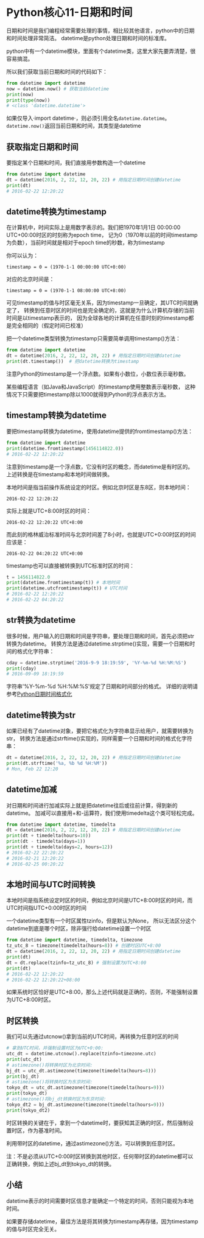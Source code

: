 # Python核心11-日期和时间

日期和时间是我们编程经常需要处理的事情，相比较其他语言，python中的日期和时间处理非常简洁。
datetime是python处理日期和时间的标准库。

python中有一个datetime模块，里面有个datetime类，这里大家先要弄清楚，很容易搞混。

所以我们获取当前日期和时间的代码如下：
```python
from datetime import datetime
now = datetime.now() # 获取当前datetime
print(now)
print(type(now))
# <class 'datetime.datetime'>
```
如果仅导入·import datetime·，则必须引用全名`datetime.datetime`。
`datetime.now()`返回当前日期和时间，其类型是datetime 

## 获取指定日期和时间
要指定某个日期和时间，我们直接用参数构造一个datetime
```python
from datetime import datetime
dt = datetime(2016, 2, 22, 12, 20, 22) # 用指定日期时间创建datetime
print(dt)
# 2016-02-22 12:20:22
```

## datetime转换为timestamp
在计算机中，时间实际上是用数字表示的。我们把1970年1月1日 00:00:00 UTC+00:00时区的时刻称为epoch time，
记为0（1970年以前的时间timestamp为负数），当前时间就是相对于epoch time的秒数，称为timestamp

你可以认为：
```
timestamp = 0 = (1970-1-1 00:00:00 UTC+0:00)
```
对应的北京时间是：
```
timestamp = 0 = (1970-1-1 08:00:00 UTC+8:00)
```
可见timestamp的值与时区毫无关系，因为timestamp一旦确定，其UTC时间就确定了，
转换到任意时区的时间也是完全确定的，这就是为什么计算机存储的当前时间是以timestamp表示的，
因为全球各地的计算机在任意时刻的timestamp都是完全相同的（假定时间已校准）

把一个datetime类型转换为timestamp只需要简单调用timestamp()方法：
```python
from datetime import datetime
dt = datetime(2016, 2, 22, 12, 20, 22) # 用指定日期时间创建datetime
print(dt.timestamp())  # 把datetime转换为timestamp
```

注意Python的timestamp是一个浮点数。如果有小数位，小数位表示毫秒数。

某些编程语言（如Java和JavaScript）的timestamp使用整数表示毫秒数，
这种情况下只需要把timestamp除以1000就得到Python的浮点表示方法。

## timestamp转换为datetime
要把timestamp转换为datetime，使用datetime提供的fromtimestamp()方法：
```python
from datetime import datetime
print(datetime.fromtimestamp(1456114822.0))
# 2016-02-22 12:20:22
```
注意到timestamp是一个浮点数，它没有时区的概念，而datetime是有时区的。上述转换是在timestamp和本地时间做转换。

本地时间是指当前操作系统设定的时区。例如北京时区是东8区，则本地时间：
```
2016-02-22 12:20:22
```
实际上就是UTC+8:00时区的时间：
```
2016-02-22 12:20:22 UTC+8:00
```
而此刻的格林威治标准时间与北京时间差了8小时，也就是UTC+0:00时区的时间应该是：
```
2016-02-22 04:20:22 UTC+0:00
```
timestamp也可以直接被转换到UTC标准时区的时间：
```python
t = 1456114822.0
print(datetime.fromtimestamp(t)) # 本地时间
print(datetime.utcfromtimestamp(t)) # UTC时间
# 2016-02-22 12:20:22
# 2016-02-22 04:20:22
```

## str转换为datetime
很多时候，用户输入的日期和时间是字符串，要处理日期和时间，首先必须把str转换为datetime。
转换方法是通过datetime.strptime()实现，需要一个日期和时间的格式化字符串：
```python
cday = datetime.strptime('2016-9-9 18:19:59', '%Y-%m-%d %H:%M:%S')
print(cday)
# 2016-09-09 18:19:59
```
字符串'%Y-%m-%d %H:%M:%S'规定了日期和时间部分的格式。
详细的说明请参考[Python日期时间格式化](https://docs.python.org/3/library/datetime.html#strftime-strptime-behavior)

## datetime转换为str
如果已经有了datetime对象，要把它格式化为字符串显示给用户，就需要转换为str，
转换方法是通过strftime()实现的，同样需要一个日期和时间的格式化字符串：
```python
dt = datetime(2016, 2, 22, 12, 20, 22) # 用指定日期时间创建datetime
print(dt.strftime('%a, %b %d %H:%M'))
# Mon, Feb 22 12:20
```

## datetime加减
对日期和时间进行加减实际上就是把datetime往后或往前计算，得到新的datetime。
加减可以直接用+和-运算符，我们使用timedelta这个类可轻松完成。
```python
from datetime import datetime, timedelta
dt = datetime(2016, 2, 22, 12, 20, 22) # 用指定日期时间创建datetime
print(dt + timedelta(hours=10))
print(dt - timedelta(days=1))
print(dt + timedelta(days=2, hours=12))
# 2016-02-22 22:20:22
# 2016-02-21 12:20:22
# 2016-02-25 00:20:22
```

## 本地时间与UTC时间转换
本地时间是指系统设定时区的时间，例如北京时间是UTC+8:00时区的时间，而UTC时间指UTC+0:00时区的时间

一个datetime类型有一个时区属性tzinfo，但是默认为None，
所以无法区分这个datetime到底是哪个时区，除非强行给datetime设置一个时区
```python
from datetime import datetime, timedelta, timezone
tz_utc_8 = timezone(timedelta(hours=8)) # 创建时区UTC+8:00
dt = datetime(2016, 2, 22, 12, 20, 22) # 用指定日期时间创建datetime
print(dt)
dt = dt.replace(tzinfo=tz_utc_8) # 强制设置为UTC+8:00
print(dt)
# 2016-02-22 12:20:22
# 2016-02-22 12:20:22+08:00
```
如果系统时区恰好是UTC+8:00，那么上述代码就是正确的，否则，不能强制设置为UTC+8:00时区。

## 时区转换
我们可以先通过utcnow()拿到当前的UTC时间，再转换为任意时区的时间
```python
# 拿到UTC时间，并强制设置时区为UTC+0:00:
utc_dt = datetime.utcnow().replace(tzinfo=timezone.utc)
print(utc_dt)
# astimezone()将转换时区为北京时间:
bj_dt = utc_dt.astimezone(timezone(timedelta(hours=8)))
print(bj_dt)
# astimezone()将转换时区为东京时间:
tokyo_dt = utc_dt.astimezone(timezone(timedelta(hours=9)))
print(tokyo_dt)
# astimezone()将bj_dt转换时区为东京时间:
tokyo_dt2 = bj_dt.astimezone(timezone(timedelta(hours=9)))
print(tokyo_dt2)
```
时区转换的关键在于，拿到一个datetime时，要获知其正确的时区，然后强制设置时区，作为基准时间。

利用带时区的datetime，通过astimezone()方法，可以转换到任意时区。

注：不是必须从UTC+0:00时区转换到其他时区，任何带时区的datetime都可以正确转换，例如上述bj_dt到tokyo_dt的转换。

## 小结
datetime表示的时间需要时区信息才能确定一个特定的时间，否则只能视为本地时间。

如果要存储datetime，最佳方法是将其转换为timestamp再存储，因为timestamp的值与时区完全无关。

